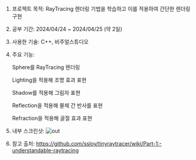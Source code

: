 1. 프로젝트 목적: RayTracing 렌더링 기법을 학습하고 이를 적용하여 간단한 렌더링 구현


2. 공부 기간: 2024/04/24 ~ 2024/04/25 (약 2일)


3. 사용한 기술: C++, 비주얼스튜디오


4. 주요 기능:


    Sphere를 RayTracing 렌더링


    Lighting을 적용해 조명 효과 표현
  
  
    Shadow를 적용해 그림자 표현
  
  
    Reflection을 적용해 물체 간 반사를 표현
  
  
    Refraction을 적용해 굴절 효과 표현

  
6. 내부 스크린샷:
![out](https://github.com/subtle852/TinyRayTracer_Study/assets/125884023/afb3d8ea-2820-4043-9a7c-38e69259cbd2)



7. 참고 출처:
<https://github.com/ssloy/tinyraytracer/wiki/Part-1:-understandable-raytracing>
